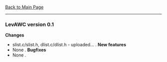 [Back to Main Page](index.html)

-----
### LevAWC version 0.1
**Changes**
 - slist.c/slist.h, dlist.c/dlist.h - uploaded...
.
**New features**
 - None
.
**Bugfixes**
 - None
.

